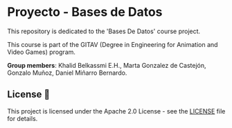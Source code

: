 # Proyecto - Bases de Datos

This repository is dedicated to the 'Bases De Datos' course project.

This course is part of the GITAV (Degree in Engineering for Animation and Video Games) program.

**Group members**: Khalid Belkassmi E.H., Marta Gonzalez de Castejón, Gonzalo Muñoz, Daniel Miñarro Bernardo.


## License 📃

This project is licensed under the Apache 2.0 License - see the [LICENSE](/LICENSE) file for details.